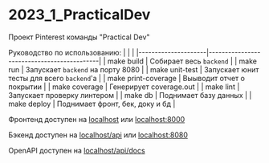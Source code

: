 # 2023_1_PracticalDev

Проект Pinterest команды "Practical Dev"

Руководство по использованию:
| | |
|---------------------|--------------------------------------------|
| make build          | Собирает весь `backend`                    |
| make run            | Запускает `backend` на порту 8080          |
| make unit-test      | Запускает юнит тесты для всего `backend`'a |
| make print-coverage | Выыводит отчет о покрытии                  |
| make coverage       | Генерирует coverage.out                    |
| make lint           | Запускает проверку линтером                |
| make db             | Поднимает базу данных                      |
| make deploy         | Поднимает фронт, бек, доку и бд            |

Фронтенд доступен на [localhost](http://localhost) или [localhost:8000](http://localhost:8000)

Бэкенд доступен на [localhost/api](http://localhost/api) или [localhost:8080](http://localhost:8080)

OpenAPI доступен на [localhost/api/docs](http://localhost/api/docs)
